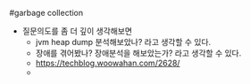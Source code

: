 #garbage collection
- 질문의도를 좀 더 깊이 생각해보면
  - jvm heap dump 분석해보았나? 라고 생각할 수 있다.
  - 장애를 겪어봤나? 장애분석을 해보았는가? 라고 생각할 수 있다.
  - https://techblog.woowahan.com/2628/
  - 